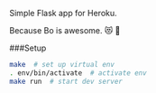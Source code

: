 Simple Flask app for Heroku.

Because Bo is awesome. :heart_eyes_cat: :dancer:

###Setup
```bash
make  # set up virtual env
. env/bin/activate  # activate env
make run  # start dev server
```
